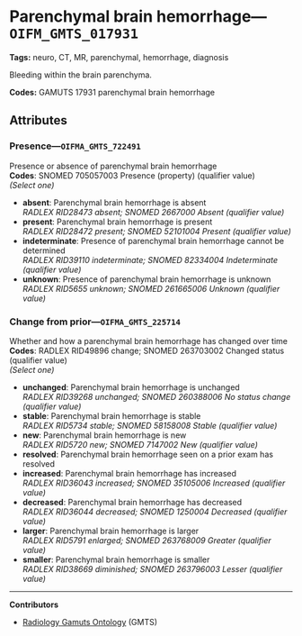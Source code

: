 # Parenchymal brain hemorrhage—`OIFM_GMTS_017931`

**Tags:** neuro, CT, MR, parenchymal, hemorrhage, diagnosis

Bleeding within the brain parenchyma.

**Codes:** GAMUTS 17931 parenchymal brain hemorrhage

## Attributes

### Presence—`OIFMA_GMTS_722491`

Presence or absence of parenchymal brain hemorrhage  
**Codes**: SNOMED 705057003 Presence (property) (qualifier value)  
*(Select one)*

- **absent**: Parenchymal brain hemorrhage is absent  
_RADLEX RID28473 absent; SNOMED 2667000 Absent (qualifier value)_
- **present**: Parenchymal brain hemorrhage is present  
_RADLEX RID28472 present; SNOMED 52101004 Present (qualifier value)_
- **indeterminate**: Presence of parenchymal brain hemorrhage cannot be determined  
_RADLEX RID39110 indeterminate; SNOMED 82334004 Indeterminate (qualifier value)_
- **unknown**: Presence of parenchymal brain hemorrhage is unknown  
_RADLEX RID5655 unknown; SNOMED 261665006 Unknown (qualifier value)_

### Change from prior—`OIFMA_GMTS_225714`

Whether and how a parenchymal brain hemorrhage has changed over time  
**Codes**: RADLEX RID49896 change; SNOMED 263703002 Changed status (qualifier value)  
*(Select one)*

- **unchanged**: Parenchymal brain hemorrhage is unchanged  
_RADLEX RID39268 unchanged; SNOMED 260388006 No status change (qualifier value)_
- **stable**: Parenchymal brain hemorrhage is stable  
_RADLEX RID5734 stable; SNOMED 58158008 Stable (qualifier value)_
- **new**: Parenchymal brain hemorrhage is new  
_RADLEX RID5720 new; SNOMED 7147002 New (qualifier value)_
- **resolved**: Parenchymal brain hemorrhage seen on a prior exam has resolved  
- **increased**: Parenchymal brain hemorrhage has increased  
_RADLEX RID36043 increased; SNOMED 35105006 Increased (qualifier value)_
- **decreased**: Parenchymal brain hemorrhage has decreased  
_RADLEX RID36044 decreased; SNOMED 1250004 Decreased (qualifier value)_
- **larger**: Parenchymal brain hemorrhage is larger  
_RADLEX RID5791 enlarged; SNOMED 263768009 Greater (qualifier value)_
- **smaller**: Parenchymal brain hemorrhage is smaller  
_RADLEX RID38669 diminished; SNOMED 263796003 Lesser (qualifier value)_

---

**Contributors**

- [Radiology Gamuts Ontology](https://gamuts.net/) (GMTS)